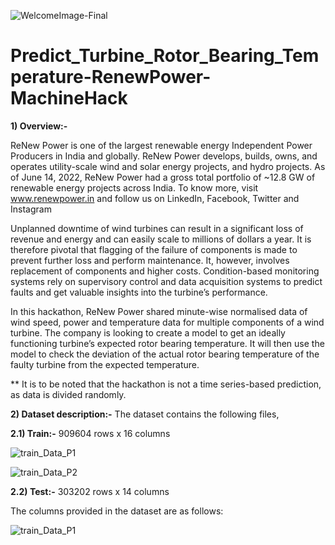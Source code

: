 ![WelcomeImage-Final](https://user-images.githubusercontent.com/84449238/188280316-d5655057-6511-4f02-ac8b-b33dabe7b59e.JPG)

# Predict_Turbine_Rotor_Bearing_Temperature-RenewPower-MachineHack

**1) Overview:-**

ReNew Power is one of the largest renewable energy Independent Power Producers in India and globally. ReNew Power develops, builds, owns, and operates utility-scale wind and solar energy projects, and hydro projects. As of June 14, 2022, ReNew Power had a gross total portfolio of ~12.8 GW of renewable energy projects across India. To know more, visit www.renewpower.in and follow us on LinkedIn, Facebook, Twitter and Instagram

Unplanned downtime of wind turbines can result in a significant loss of revenue and energy and can easily scale to millions of dollars a year. It is therefore pivotal that flagging of the failure of components is made to prevent further loss and perform maintenance. It, however, involves replacement of components and higher costs. Condition-based monitoring systems rely on supervisory control and data acquisition systems to predict faults and get valuable insights into the turbine’s performance.

In this hackathon, ReNew Power shared minute-wise normalised data of wind speed, power and temperature data for multiple components of a wind turbine. The company is looking to create a model to get an ideally functioning turbine’s expected rotor bearing temperature. It will then use the model to check the deviation of the actual rotor bearing temperature of the faulty turbine from the expected temperature. 

** It is to be noted that the hackathon is not a time series-based prediction, as data is divided randomly. 

**2) Dataset description:-** The dataset contains the following files,

**2.1) Train:-** 909604 rows x 16 columns 

![train_Data_P1](https://user-images.githubusercontent.com/84449238/188280798-ad081e6c-1b73-43c4-873a-c68c87c8654d.JPG)

![train_Data_P2](https://user-images.githubusercontent.com/84449238/188280805-9a695c92-19ad-495a-bcc1-7df6fb62abb6.JPG)


**2.2) Test:-** 303202 rows x 14 columns

The columns provided in the dataset are as follows:

![train_Data_P1](https://user-images.githubusercontent.com/84449238/188280733-eb2d6fcc-5337-41d3-82e7-79f259a0c08c.JPG)


